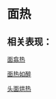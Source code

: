 # 面热

## 相关表现：

[面翕热](https://zuoye.gmzyh.com/search?key=面翕热)
[面热如醉](https://zuoye.gmzyh.com/search?key=面热如醉)
[头面烘热](https://zuoye.gmzyh.com/search?key=头面烘热)